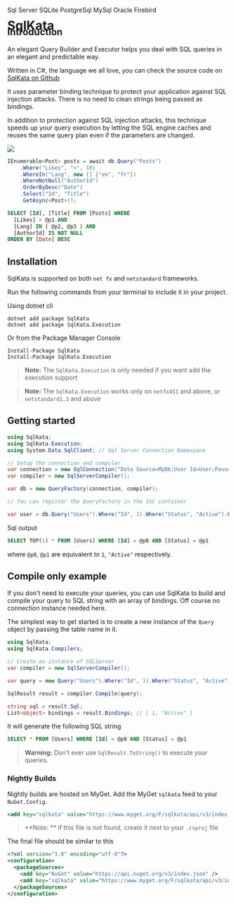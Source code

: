 # SqlKata
<div class="tags-container" style="margin-top: -80px">
  <span class="tag">Sql Server</span>
  <span class="tag">SQLite</span>
  <span class="tag">PostgreSql</span>
  <span class="tag">MySql</span>
  <span class="tag">Oracle</span>
  <span class="tag">Firebird</span>
</div>

## Introduction

An elegant Query Builder and Executor helps you deal with SQL queries in an elegant and predictable way.

Written in C#, the language we all love, you can check the source code on [SqlKata on Github](https://github.com/sqlkata/querybuilder)

It uses parameter binding technique to protect your application against SQL injection attacks. There is no need to clean strings being passed as bindings.

In addition to protection against SQL injection attacks, this technique speeds up your query execution by letting the SQL engine caches and reuses the same query plan even if the parameters are changed.

<img src="./images/pic.jpg">

```cs
IEnumerable<Post> posts = await db.Query("Posts")
    .Where("Likes", ">", 10)
    .WhereIn("Lang", new [] {"en", "fr"})
    .WhereNotNull("AuthorId")
    .OrderByDesc("Date")
    .Select("Id", "Title")
    .GetAsync<Post>();
```

```sql
SELECT [Id], [Title] FROM [Posts] WHERE
  [Likes] > @p1 AND
  [Lang] IN ( @p2, @p3 ) AND
  [AuthorId] IS NOT NULL
ORDER BY [Date] DESC
```


## Installation
SqlKata is supported on both `net fx` and `netstandard` frameworks.

Run the following commands from your terminal to include it in your project.

Using dotnet cli
```
dotnet add package SqlKata
dotnet add package SqlKata.Execution
```

Or from the Package Manager Console

```
Install-Package SqlKata
Install-Package SqlKata.Execution
```

> **Note:** The `SqlKata.Execution` is only needed if you want add the execution support


> **Note:** The `SqlKata.Execution` works only on `netfx451` and above, or `netstandard1.3` and above

## Getting started

```cs
using SqlKata;
using SqlKata.Execution;
using System.Data.SqlClient; // Sql Server Connection Namespace

// Setup the connection and compiler
var connection = new SqlConnection("Data Source=MyDb;User Id=User;Password=TopSecret");
var compiler = new SqlServerCompiler();

var db = new QueryFactory(connection, compiler);

// You can register the QueryFactory in the IoC container

var user = db.Query("Users").Where("Id", 1).Where("Status", "Active").First();

```

Sql output
```sql
SELECT TOP(1) * FROM [Users] WHERE [Id] = @p0 AND [Status] = @p1
```
where `@p0`, `@p1` are equivalent to `1`, `"Active"` respectively.

## Compile only example

If you don't need to execute your queries, you can use SqlKata to build and compile your query to SQL string with an array of bindings. Off course no connection instance needed here.

The simplest way to get started is to create a new instance of the `Query` object by passing the table name in it.

```csharp
using SqlKata;
using SqlKata.Compilers;

// Create an instance of SQLServer
var compiler = new SqlServerCompiler();

var query = new Query("Users").Where("Id", 1).Where("Status", "Active");

SqlResult result = compiler.Compile(query);

string sql = result.Sql;
List<object> bindings = result.Bindings; // [ 1, "Active" ]
```

It will generate the following SQL string

```sql
SELECT * FROM [Users] WHERE [Id] = @p0 AND [Status] = @p1
```

>**Warning:** Don't ever use `SqlResult.ToString()` to execute your queries.

### Nightly Builds

Nightly builds are hosted on MyGet.
Add the MyGet `sqlkata` feed to your `NuGet.Config`.

```xml
<add key="sqlkata" value="https://www.myget.org/F/sqlkata/api/v3/index.json" />
```

> **Note: ** if this file is not found, create it next to your `.csproj` file

The final file should be similar to this
```xml
<?xml version="1.0" encoding="utf-8"?>
<configuration>
  <packageSources>
    <add key="NuGet" value="https://api.nuget.org/v3/index.json" />
    <add key="sqlkata" value="https://www.myget.org/F/sqlkata/api/v3/index.json" />
  </packageSources>
</configuration>
```